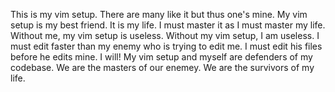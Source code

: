 This is my vim setup. There are many like it but thus one's mine. My vim setup is my best friend. It is my life. I must
master it as I must master my life. Without me, my vim setup is useless. Without my vim setup, I am useless. I must edit
faster than my enemy who is trying to edit me. I must edit his files before he edits mine. I will! My vim setup and
myself are defenders of my codebase. We are the masters of our enemey. We are the survivors of my life.

